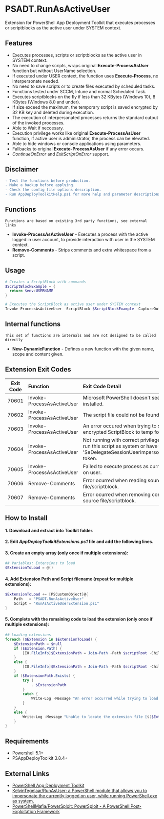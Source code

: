 # PSADT.RunAsActiveUser
Extension for PowerShell App Deployment Toolkit that executes processes or scriptblocks as the active user under SYSTEM context.

## Features
- Executes processes, scripts or scriptblocks as the active user in SYSTEM context.
- No need to change scripts, wraps original **Execute-ProcessAsUser** function but without UserName selection.
- If executed under USER context, the function uses **Execute-Process**, no interpersonate needed.
- No need to save scripts or to create files executed by scheduled tasks.
- Functions tested under SCCM, Intune and normal Scheduled Task.
- Executes scriptblocks on the fly if less than 32 KBytes (Windows 10), 8 KBytes (Windows 8.0 and under).
- If size exceed the maximum, the temporary script is saved encrypted by 32 KB key and deleted during execution.
- The execution of interpersonated processes returns the standard output of the invoked processes.
- Able to Wait if neccesary.
- Execution privilege works like original **Execute-ProcessAsUser** function, if active user is administrator, the process can be elevated.
- Able to hide windows or console applications using parameters.
- Fallbacks to original **Execute-ProcessAsUser** if any error occurs.
- *ContinueOnError* and *ExitScriptOnError* support.

## Disclaimer
```diff
- Test the functions before production.
- Make a backup before applying.
- Check the config file options description.
- Run AppDeployToolkitHelp.ps1 for more help and parameter descriptions.
```

## Functions
`Functions are based on existing 3rd party functions, see external links`
* **Invoke-ProcessAsActiveUser** - Executes a process with the active logged in user account, to provide interaction with user in the SYSTEM context.
* **Remove-Comments** - Strips comments and extra whitespace from a script.

## Usage
```PowerShell
# Creates a ScriptBlock with commands
$ScriptBlockExample = {
  return $env:USERNAME
}

# Executes the ScriptBlock as active user under SYSTEM context
Invoke-ProcessAsActiveUser -ScriptBlock $ScriptBlockExample -CaptureOutput -Wait
```

## Internal functions
`This set of functions are internals and are not designed to be called directly`
* **New-DynamicFunction** - Defines a new function with the given name, scope and content given.

## Extension Exit Codes
|Exit Code|Function|Exit Code Detail|
|:----------:|:--------------------|:-|
|70601|Invoke-ProcessAsActiveUser|Microsoft PowerShell doesn't seem to be installed.|
|70602|Invoke-ProcessAsActiveUser|The script file could not be found.|
|70603|Invoke-ProcessAsActiveUser|An error occured when trying to save encrypted ScriptBlock to temp folder.|
|70604|Invoke-ProcessAsActiveUser|Not running with correct privilege. You must run this script as system or have the 'SeDelegateSessionUserImpersonatePrivilege' token.|
|70605|Invoke-ProcessAsActiveUser|Failed to execute process as currently logged on user.|
|70606|Remove-Comments|Error ocurred when reading source file/scriptblock.|
|70607|Remove-Comments|Error ocurred when removing comments from source file/scriptblock.|

## How to Install
#### 1. Download and extract into Toolkit folder.
#### 2. Edit *AppDeployToolkitExtensions.ps1* file and add the following lines.
#### 3. Create an empty array (only once if multiple extensions):
```PowerShell
## Variables: Extensions to load
$ExtensionToLoad = @()
```
#### 4. Add Extension Path and Script filename (repeat for multiple extensions):
```PowerShell
$ExtensionToLoad += [PSCustomObject]@{
	Path   = "PSADT.RunAsActiveUser"
	Script = "RunAsActiveUserExtension.ps1"
}
```
#### 5. Complete with the remaining code to load the extension (only once if multiple extensions):
```PowerShell
## Loading extensions
foreach ($Extension in $ExtensionToLoad) {
	$ExtensionPath = $null
	if ($Extension.Path) {
		[IO.FileInfo]$ExtensionPath = Join-Path -Path $scriptRoot -ChildPath $Extension.Path | Join-Path -ChildPath $Extension.Script
	}
	else {
		[IO.FileInfo]$ExtensionPath = Join-Path -Path $scriptRoot -ChildPath $Extension.Script
	}
	if ($ExtensionPath.Exists) {
		try {
			. $ExtensionPath
		}
		catch {
			Write-Log -Message "An error occurred while trying to load the extension file [$($ExtensionPath)].`r`n$(Resolve-Error)" -Severity 3 -Source $appDeployToolkitExtName
		}
	}
	else {
		Write-Log -Message "Unable to locate the extension file [$($ExtensionPath)]." -Severity 2 -Source $appDeployToolkitExtName
	}
}
```

## Requirements
* Powershell 5.1+
* PSAppDeployToolkit 3.8.4+

## External Links
* [PowerShell App Deployment Toolkit](https://psappdeploytoolkit.com/)
* [KelvinTegelaar/RunAsUser: a PowerShell module that allows you to impersonate the currently logged on user, while running PowerShell.exe as system.](https://github.com/KelvinTegelaar/RunAsUser)
* [PowerShellMafia/PowerSploit: PowerSploit - A PowerShell Post-Exploitation Framework](https://github.com/PowerShellMafia/PowerSploit/)
